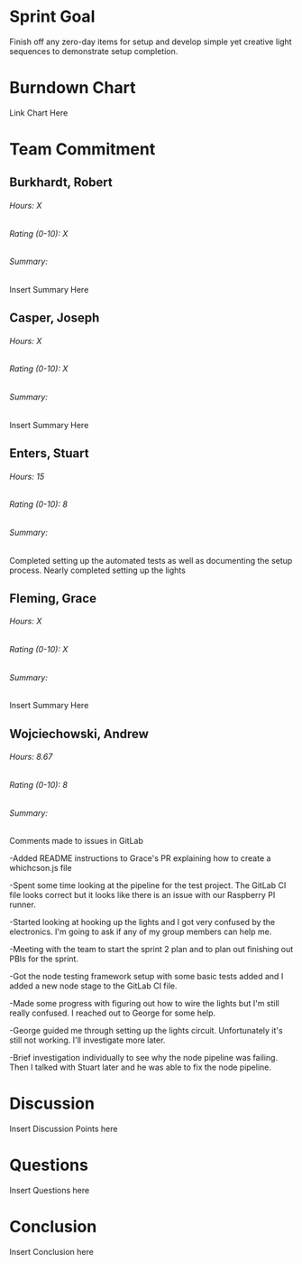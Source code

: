 # Sprint Goal

Finish off any zero-day items for setup and develop simple yet creative light sequences to demonstrate setup completion.

# Burndown Chart

Link Chart Here

# Team Commitment

## Burkhardt, Robert
###### Hours: X
###### Rating (0-10): X
###### Summary:

Insert Summary Here

## Casper, Joseph
###### Hours: X
###### Rating (0-10): X
###### Summary:

Insert Summary Here

## Enters, Stuart
###### Hours: 15
###### Rating (0-10): 8
###### Summary:

Completed setting up the automated tests as well as documenting the setup process. Nearly completed setting up the lights

## Fleming, Grace
###### Hours: X
###### Rating (0-10): X
###### Summary:

Insert Summary Here

## Wojciechowski, Andrew
###### Hours: 8.67
###### Rating (0-10): 8
###### Summary:
Comments made to issues in GitLab

-Added README instructions to Grace's PR explaining how to create a whichcson.js file

-Spent some time looking at the pipeline for the test project. The GitLab CI file looks correct but it looks like there is an issue with our Raspberry PI runner.

-Started looking at hooking up the lights and I got very confused by the electronics. I'm going to ask if any of my group members can help me.

-Meeting with the team to start the sprint 2 plan and to plan out finishing out PBIs for the sprint.

-Got the node testing framework setup with some basic tests added and I added a new node stage to the GitLab CI file.

-Made some progress with figuring out how to wire the lights but I'm still really confused. I reached out to George for some help.

-George guided me through setting up the lights circuit. Unfortunately it's still not working. I'll investigate more later.

-Brief investigation individually to see why the node pipeline was failing. Then I talked with Stuart later and he was able to fix the node pipeline.

# Discussion

Insert Discussion Points here

# Questions

Insert Questions here

# Conclusion

Insert Conclusion here